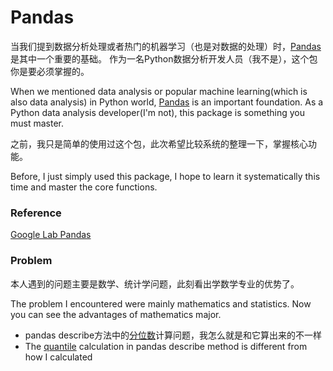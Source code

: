 # Pandas
当我们提到数据分析处理或者热门的机器学习（也是对数据的处理）时，[Pandas](http://pandas.pydata.org/)是其中一个重要的基础。
作为一名Python数据分析开发人员（我不是），这个包你是要必须掌握的。

When we mentioned data analysis or popular machine learning(which is also data analysis) in Python world, 
[Pandas](http://pandas.pydata.org/) is an important foundation. 
As a Python data analysis developer(I'm not), this package is something you must master.

之前，我只是简单的使用过这个包，此次希望比较系统的整理一下，掌握核心功能。

Before, I just simply used this package, I hope to learn it systematically this time and master the core functions.

### Reference
[Google Lab Pandas](https://colab.research.google.com/notebooks/mlcc/intro_to_pandas.ipynb)

### Problem
本人遇到的问题主要是数学、统计学问题，此刻看出学数学专业的优势了。

The problem I encountered were mainly mathematics and statistics. Now you can see the 
advantages of mathematics major.

- pandas describe方法中的[分位数](https://zh.wikipedia.org/wiki/%E5%88%86%E4%BD%8D%E6%95%B0)计算问题，我怎么就是和它算出来的不一样
- The [quantile](https://en.wikipedia.org/wiki/Quantile_function) calculation in pandas describe method is different from how I calculated

